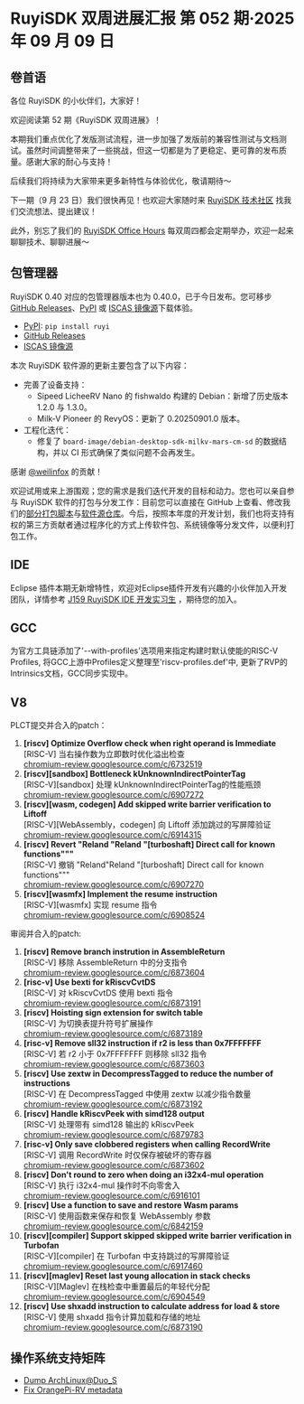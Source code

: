 # RuyiSDK 双周进展汇报  第 052 期·2025 年 09 月 09 日

## 卷首语
各位 RuyiSDK 的小伙伴们，大家好！

欢迎阅读第 52 期《RuyiSDK 双周进展》！

本期我们重点优化了发版测试流程，进一步加强了发版前的兼容性测试与文档测试。虽然时间调整带来了一些挑战，但这一切都是为了更稳定、更可靠的发布质量。感谢大家的耐心与支持！

后续我们将持续为大家带来更多新特性与体验优化，敬请期待～

下一期（9 月 23 日）我们很快再见！也欢迎大家随时来 [RuyiSDK 技术社区](https://ruyisdk.cn/) 找我们交流想法、提出建议！

此外，别忘了我们的 [RuyiSDK Office Hours](https://ruyisdk.cn/c/ruyisdk/9) 每双周四都会定期举办，欢迎一起来聊聊技术、聊聊进展～

## 包管理器

RuyiSDK 0.40 对应的包管理器版本也为 0.40.0，已于今日发布。您可移步
[GitHub Releases][ruyi-0.40.0-gh]、[PyPI][ruyi-0.40.0-pypi] 或 [ISCAS 镜像源][ruyi-0.40.0-iscas]下载体验。

* [PyPI][ruyi-0.40.0-pypi]: `pip install ruyi`
* [GitHub Releases][ruyi-0.40.0-gh]
* [ISCAS 镜像源][ruyi-0.40.0-iscas]

[elexcon]: https://www.elexcon.com/
[ruyi-0.40.0-gh]: https://github.com/ruyisdk/ruyi/releases/tag/0.40.0
[ruyi-0.40.0-pypi]: https://pypi.org/project/ruyi/0.40.0/
[ruyi-0.40.0-iscas]: https://mirror.iscas.ac.cn/ruyisdk/ruyi/tags/0.40.0/

本次 RuyiSDK 软件源的更新主要包含了以下内容：

* 完善了设备支持：
    * Sipeed LicheeRV Nano 的 fishwaldo 构建的 Debian：新增了历史版本 1.2.0 与 1.3.0。
    * Milk-V Pioneer 的 RevyOS：更新了 0.20250901.0 版本。
* 工程化迭代：
    * 修复了 `board-image/debian-desktop-sdk-milkv-mars-cm-sd` 的数据结构，并以 CI 形式确保了类似问题不会再发生。

感谢 [@weilinfox] 的贡献！

[@weilinfox]: https://github.com/weilinfox

欢迎试用或来上游围观；您的需求是我们迭代开发的目标和动力。您也可以亲自参与
RuyiSDK 软件的打包与分发工作：目前您可以直接在 GitHub 上查看、修改我们的[部分打包脚本](https://github.com/ruyisdk/ruyici)与[软件源仓库](https://github.com/ruyisdk/packages-index)。今后，按照本年度的开发计划，我们也将支持有权的第三方贡献者通过程序化的方式上传软件包、系统镜像等分发文件，以便利打包工作。

## IDE
Eclipse 插件本期无新增特性，欢迎对Eclipse插件开发有兴趣的小伙伴加入开发团队，详情参考 [J159 RuyiSDK IDE 开发实习生](https://github.com/lazyparser/weloveinterns/blob/master/open-internships.md) ，期待您的加入。

## GCC
为官方工具链添加了'--with-profiles'选项用来指定构建时默认使能的RISC-V Profiles, 将GCC上游中Profiles定义整理至'riscv-profiles.def'中,
更新了RVP的Intrinsics文档，GCC同步实现中。

## V8
PLCT提交并合入的patch：
1. **[riscv] Optimize Overflow check when right operand is Immediate**  
   [RISC-V] 当右操作数为立即数时优化溢出检查  
   [chromium-review.googlesource.com/c/6732519](https://chromium-review.googlesource.com/c/6732519)
2. **[riscv][sandbox] Bottleneck kUnknownIndirectPointerTag**  
   [RISC-V][sandbox] 处理 kUnknownIndirectPointerTag的性能瓶颈  
   [chromium-review.googlesource.com/c/6907272](https://chromium-review.googlesource.com/c/6907272)
3. **[riscv][wasm, codegen] Add skipped write barrier verification to Liftoff**  
   [RISC-V][WebAssembly，codegen] 向 Liftoff 添加跳过的写屏障验证  
   [chromium-review.googlesource.com/c/6914315](https://chromium-review.googlesource.com/c/6914315)
4. **[riscv] Revert "Reland "Reland "[turboshaft] Direct call for known functions"""**  
   [RISC-V] 撤销 "Reland"Reland "[turboshaft] Direct call for known functions"""  
   [chromium-review.googlesource.com/c/6907270](https://chromium-review.googlesource.com/c/6907270)
5. **[riscv][wasmfx] Implement the resume instruction**  
   [RISC-V][wasmfx] 实现 resume 指令  
   [chromium-review.googlesource.com/c/6908524](https://chromium-review.googlesource.com/c/6908524)

审阅并合入的patch:
1. **[riscv] Remove branch instrution in AssembleReturn**  
   [RISC-V] 移除 AssembleReturn 中的分支指令  
   [chromium-review.googlesource.com/c/6873604](https://chromium-review.googlesource.com/c/6873604)
2. **[risc-v] Use bexti for kRiscvCvtDS**  
   [RISC-V] 对 kRiscvCvtDS 使用 bexti 指令  
   [chromium-review.googlesource.com/c/6873191](https://chromium-review.googlesource.com/c/6873191)
3. **[riscv] Hoisting sign extension for switch table**  
   [RISC-V] 为切换表提升符号扩展操作  
   [chromium-review.googlesource.com/c/6873189](https://chromium-review.googlesource.com/c/6873189)
4. **[risc-v] Remove sll32 instruction if r2 is less than 0x7FFFFFFF**  
   [RISC-V] 若 r2 小于 0x7FFFFFFF 则移除 sll32 指令  
   [chromium-review.googlesource.com/c/6873603](https://chromium-review.googlesource.com/c/6873603)
5. **[riscv] Use zextw in DecompressTagged to reduce the number of instructions**  
   [RISC-V] 在 DecompressTagged 中使用 zextw 以减少指令数量  
   [chromium-review.googlesource.com/c/6873192](https://chromium-review.googlesource.com/c/6873192)
6. **[riscv] Handle kRiscvPeek with simd128 output**  
   [RISC-V] 处理带有 simd128 输出的 kRiscvPeek  
   [chromium-review.googlesource.com/c/6879783](https://chromium-review.googlesource.com/c/6879783)
7. **[risc-v] Only save clobbered registers when calling RecordWrite**  
   [RISC-V] 调用 RecordWrite 时仅保存被破坏的寄存器  
   [chromium-review.googlesource.com/c/6873602](https://chromium-review.googlesource.com/c/6873602)
8. **[riscv] Don't round to zero when doing an i32x4-mul operation**  
   [RISC-V] 执行 i32x4-mul 操作时不向零舍入  
   [chromium-review.googlesource.com/c/6916101](https://chromium-review.googlesource.com/c/6916101)
9. **[riscv] Use a function to save and restore Wasm params**  
   [RISC-V] 使用函数来保存和恢复 WebAssembly 参数  
   [chromium-review.googlesource.com/c/6842159](https://chromium-review.googlesource.com/c/6842159)
10. **[riscv][compiler] Support skipped skipped write barrier verification in Turbofan**  
    [RISC-V][compiler] 在 Turbofan 中支持跳过的写屏障验证  
    [chromium-review.googlesource.com/c/6917460](https://chromium-review.googlesource.com/c/6917460)
11. **[riscv][maglev] Reset last young allocation in stack checks**  
    [RISC-V][Maglev] 在栈检查中重置最后的年轻代分配  
    [chromium-review.googlesource.com/c/6904549](https://chromium-review.googlesource.com/c/6904549)
12. **[riscv] Use shxadd instruction to calculate address for load & store**  
    [RISC-V] 使用 shxadd 指令计算加载和存储的地址  
    [chromium-review.googlesource.com/c/6873190](https://chromium-review.googlesource.com/c/6873190)

## 操作系统支持矩阵

- [Dump ArchLinux@Duo_S](https://github.com/ruyisdk/support-matrix/pull/365)
- [Fix OrangePi-RV metadata](https://github.com/ruyisdk/support-matrix/pull/366)
